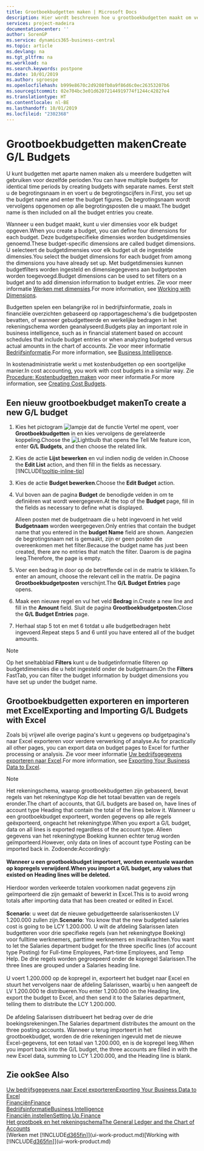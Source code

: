 ```yaml
---
title: Grootboekbudgetten maken | Microsoft Docs
description: Hier wordt beschreven hoe u grootboekbudgetten maakt om verschillende financiële activiteiten te prognosticeren en dimensies toewijst voor bedrijfsinformatiedoeleinden.
services: project-madeira
documentationcenter: ''
author: SorenGP
ms.service: dynamics365-business-central
ms.topic: article
ms.devlang: na
ms.tgt_pltfrm: na
ms.workload: na
ms.search.keywords: postpone
ms.date: 10/01/2019
ms.author: sgroespe
ms.openlocfilehash: b999e8670c2d9208fb0a9f86d6c0ec26353207b6
ms.sourcegitcommit: 02e704bc3e01d62072144919774f1244c42827e4
ms.translationtype: HT
ms.contentlocale: nl-BE
ms.lasthandoff: 10/01/2019
ms.locfileid: "2302368"
---
```

# <a name="create-gl-budgets"></a><span data-ttu-id="2c8da-103">Grootboekbudgetten maken</span><span class="sxs-lookup"><span data-stu-id="2c8da-103">Create G/L Budgets</span></span>
<span data-ttu-id="2c8da-104">U kunt budgetten met aparte namen maken als u meerdere budgetten wilt gebruiken voor dezelfde perioden.</span><span class="sxs-lookup"><span data-stu-id="2c8da-104">You can have multiple budgets for identical time periods by creating budgets with separate names.</span></span> <span data-ttu-id="2c8da-105">Eerst stelt u de begrotingsnaam in en voert u de begrotingscijfers in.</span><span class="sxs-lookup"><span data-stu-id="2c8da-105">First, you set up the budget name and enter the budget figures.</span></span> <span data-ttu-id="2c8da-106">De begrotingsnaam wordt vervolgens opgenomen op alle begrotingsposten die u maakt.</span><span class="sxs-lookup"><span data-stu-id="2c8da-106">The budget name is then included on all the budget entries you create.</span></span>  

<span data-ttu-id="2c8da-107">Wanneer u een budget maakt, kunt u vier dimensies voor elk budget opgeven.</span><span class="sxs-lookup"><span data-stu-id="2c8da-107">When you create a budget, you can define four dimensions for each budget.</span></span> <span data-ttu-id="2c8da-108">Deze budgetspecifieke dimensies worden budgetdimensies genoemd.</span><span class="sxs-lookup"><span data-stu-id="2c8da-108">These budget-specific dimensions are called budget dimensions.</span></span> <span data-ttu-id="2c8da-109">U selecteert de budgetdimensies voor elk budget uit de ingestelde dimensies.</span><span class="sxs-lookup"><span data-stu-id="2c8da-109">You select the budget dimensions for each budget from among the dimensions you have already set up.</span></span> <span data-ttu-id="2c8da-110">Met budgetdimensies kunnen budgetfilters worden ingesteld en dimensiegegevens aan budgetposten worden toegevoegd.</span><span class="sxs-lookup"><span data-stu-id="2c8da-110">Budget dimensions can be used to set filters on a budget and to add dimension information to budget entries.</span></span> <span data-ttu-id="2c8da-111">Zie voor meer informatie [Werken met dimensies](finance-dimensions.md).</span><span class="sxs-lookup"><span data-stu-id="2c8da-111">For more information, see [Working with Dimensions](finance-dimensions.md).</span></span>

<span data-ttu-id="2c8da-112">Budgetten spelen een belangrijke rol in bedrijfsinformatie, zoals in financiële overzichten gebaseerd op rapportageschema's die budgetposten bevatten, of wanneer gebudgetteerde en werkelijke bedragen in het rekeningschema worden geanalyseerd.</span><span class="sxs-lookup"><span data-stu-id="2c8da-112">Budgets play an important role in business intelligence, such as in financial statement based on account schedules that include budget entries or when analyzing budgeted versus actual amounts in the chart of accounts.</span></span> <span data-ttu-id="2c8da-113">Zie voor meer informatie [Bedrijfsinformatie](bi.md).</span><span class="sxs-lookup"><span data-stu-id="2c8da-113">For more information, see [Business Intelligence](bi.md).</span></span>

<span data-ttu-id="2c8da-114">In kostenadministratie werkt u met kostenbudgetten op een soortgelijke manier.</span><span class="sxs-lookup"><span data-stu-id="2c8da-114">In cost accounting, you work with cost budgets in a similar way.</span></span> <span data-ttu-id="2c8da-115">Zie [Procedure: Kostenbudgetten maken](finance-create-cost-budgets.md) voor meer informatie.</span><span class="sxs-lookup"><span data-stu-id="2c8da-115">For more information, see [Creating Cost Budgets](finance-create-cost-budgets.md).</span></span>    

## <a name="to-create-a-new-gl-budget"></a><span data-ttu-id="2c8da-116">Een nieuw grootboekbudget maken</span><span class="sxs-lookup"><span data-stu-id="2c8da-116">To create a new G/L budget</span></span>  
1. <span data-ttu-id="2c8da-117">Kies het pictogram ![lampje dat de functie Vertel me opent](media/ui-search/search_small.png "Vertel me wat u wilt doen"), voer **Grootboekbudgetten** in en kies vervolgens de gerelateerde koppeling.</span><span class="sxs-lookup"><span data-stu-id="2c8da-117">Choose the ![Lightbulb that opens the Tell Me feature](media/ui-search/search_small.png "Tell me what you want to do") icon, enter **G/L Budgets**, and then choose the related link.</span></span>  
2. <span data-ttu-id="2c8da-118">Kies de actie **Lijst bewerken** en vul indien nodig de velden in.</span><span class="sxs-lookup"><span data-stu-id="2c8da-118">Choose the **Edit List** action, and then fill in the fields as necessary.</span></span> [!INCLUDE[tooltip-inline-tip](includes/tooltip-inline-tip_md.md)]  
3. <span data-ttu-id="2c8da-119">Kies de actie **Budget bewerken**.</span><span class="sxs-lookup"><span data-stu-id="2c8da-119">Choose the **Edit Budget** action.</span></span>
4. <span data-ttu-id="2c8da-120">Vul boven aan de pagina **Budget** de benodigde velden in om te definiëren wat wordt weergegeven.</span><span class="sxs-lookup"><span data-stu-id="2c8da-120">At the top of the **Budget** page, fill in the fields as necessary to define what is displayed.</span></span>  

    <span data-ttu-id="2c8da-121">Alleen posten met de budgetnaam die u hebt ingevoerd in het veld **Budgetnaam** worden weergegeven.</span><span class="sxs-lookup"><span data-stu-id="2c8da-121">Only entries that contain the budget name that you entered in the **budget Name** field are shown.</span></span> <span data-ttu-id="2c8da-122">Aangezien de begrotingsnaam net is gemaakt, zijn er geen posten die overeenkomen met het filter.</span><span class="sxs-lookup"><span data-stu-id="2c8da-122">Because the budget name has just been created, there are no entries that match the filter.</span></span> <span data-ttu-id="2c8da-123">Daarom is de pagina leeg.</span><span class="sxs-lookup"><span data-stu-id="2c8da-123">Therefore, the page is empty.</span></span>  
5. <span data-ttu-id="2c8da-124">Voer een bedrag in door op de betreffende cel in de matrix te klikken.</span><span class="sxs-lookup"><span data-stu-id="2c8da-124">To enter an amount, choose the relevant cell in the matrix.</span></span> <span data-ttu-id="2c8da-125">De pagina **Grootboekbudgetposten** verschijnt.</span><span class="sxs-lookup"><span data-stu-id="2c8da-125">The **G/L Budget Entries** page opens.</span></span>  
6. <span data-ttu-id="2c8da-126">Maak een nieuwe regel en vul het veld **Bedrag** in.</span><span class="sxs-lookup"><span data-stu-id="2c8da-126">Create a new line and fill in the **Amount** field.</span></span> <span data-ttu-id="2c8da-127">Sluit de pagina **Grootboekbudgetposten**.</span><span class="sxs-lookup"><span data-stu-id="2c8da-127">Close the **G/L Budget Entries** page.</span></span>  
7. <span data-ttu-id="2c8da-128">Herhaal stap 5 tot en met 6 totdat u alle budgetbedragen hebt ingevoerd.</span><span class="sxs-lookup"><span data-stu-id="2c8da-128">Repeat steps 5 and 6 until you have entered all of the budget amounts.</span></span>  

> [!NOTE]  
>  <span data-ttu-id="2c8da-129">Op het sneltabblad **Filters** kunt u de budgetinformatie filteren op budgetdimensies die u hebt ingesteld onder de budgetnaam.</span><span class="sxs-lookup"><span data-stu-id="2c8da-129">On the **Filters** FastTab, you can filter the budget information by budget dimensions you have set up under the budget name.</span></span>

## <a name="exporting-and-importing-gl-budgets-with-excel"></a><span data-ttu-id="2c8da-130">Grootboekbudgetten exporteren en importeren met Excel</span><span class="sxs-lookup"><span data-stu-id="2c8da-130">Exporting and Importing G/L Budgets with Excel</span></span>
<span data-ttu-id="2c8da-131">Zoals bij vrijwel alle overige pagina's kunt u gegevens op budgetpagina's naar Excel exporteren voor verdere verwerking of analyse.</span><span class="sxs-lookup"><span data-stu-id="2c8da-131">As for practically all other pages, you can export data on budget pages to Excel for further processing or analysis.</span></span> <span data-ttu-id="2c8da-132">Zie voor meer informatie [Uw bedrijfsgegevens exporteren naar Excel](about-export-data.md).</span><span class="sxs-lookup"><span data-stu-id="2c8da-132">For more information, see [Exporting Your Business Data to Excel](about-export-data.md).</span></span>

> [!NOTE]
> <span data-ttu-id="2c8da-133">Het rekeningschema, waarop grootboekbudgetten zijn gebaseerd, bevat regels van het rekeningtype Kop die het totaal bevatten van de regels eronder.</span><span class="sxs-lookup"><span data-stu-id="2c8da-133">The chart of accounts, that G/L budgets are based on, have lines of account type Heading that contain the total of the lines below it.</span></span> <span data-ttu-id="2c8da-134">Wanneer u een grootboekbudget exporteert, worden gegevens op alle regels geëxporteerd, ongeacht het rekeningtype.</span><span class="sxs-lookup"><span data-stu-id="2c8da-134">When you export a G/L budget, data on all lines is exported regardless of the account type.</span></span> <span data-ttu-id="2c8da-135">Alleen gegevens van het rekeningtype Boeking kunnen echter terug worden geïmporteerd.</span><span class="sxs-lookup"><span data-stu-id="2c8da-135">However, only data on lines of account type Posting can be imported back in.</span></span> <span data-ttu-id="2c8da-136">Zodoende:</span><span class="sxs-lookup"><span data-stu-id="2c8da-136">Accordingly:</span></span> <br /><br /> <span data-ttu-id="2c8da-137">**Wanneer u een grootboekbudget importeert, worden eventuele waarden op kopregels verwijderd.**</span><span class="sxs-lookup"><span data-stu-id="2c8da-137">**When you import a G/L budget, any values that existed on Heading lines will be deleted.**</span></span> <br /><br /> <span data-ttu-id="2c8da-138">Hierdoor worden verkeerde totalen voorkomen nadat gegevens zijn geïmporteerd die zijn gemaakt of bewerkt in Excel.</span><span class="sxs-lookup"><span data-stu-id="2c8da-138">This is to avoid wrong totals after importing data that has been created or edited in Excel.</span></span><br /><br /> <span data-ttu-id="2c8da-139">**Scenario**: u weet dat de nieuwe gebudgetteerde salarissenkosten LV 1.200.000 zullen zijn.</span><span class="sxs-lookup"><span data-stu-id="2c8da-139">**Scenario**: You know that the new budgeted salaries cost is going to be LCY 1.200.000.</span></span> <span data-ttu-id="2c8da-140">U wilt de afdeling Salarissen laten budgetteren voor drie specifieke regels (van het rekeningtype Boeking) voor fulltime werknemers, parttime werknemers en invalkrachten.</span><span class="sxs-lookup"><span data-stu-id="2c8da-140">You want to let the Salaries department budget for the three specific lines (of account type Posting) for Full-time Employees, Part-time Employees, and Temp Help.</span></span> <span data-ttu-id="2c8da-141">De drie regels worden gegroepeerd onder de kopregel Salarissen.</span><span class="sxs-lookup"><span data-stu-id="2c8da-141">The three lines are grouped under a Salaries heading line.</span></span><br /><br /><span data-ttu-id="2c8da-142">U voert 1.200.000 op de kopregel in, exporteert het budget naar Excel en stuurt het vervolgens naar de afdeling Salarissen, waarbij u hen aangeeft de LV 1.200.000 te distribueren.</span><span class="sxs-lookup"><span data-stu-id="2c8da-142">You enter 1.200.000 on the Heading line, export the budget to Excel, and then send it to the Salaries department, telling them to distribute the LCY 1.200.000.</span></span><br /><br /> <span data-ttu-id="2c8da-143">De afdeling Salarissen distribueert het bedrag over de drie boekingsrekeningen.</span><span class="sxs-lookup"><span data-stu-id="2c8da-143">The Salaries department distributes the amount on the three posting accounts.</span></span> <span data-ttu-id="2c8da-144">Wanneer u terug importeert in het grootboekbudget, worden de drie rekeningen ingevuld met de nieuwe Excel-gegevens, tot een totaal van 1.200.000, en is de kopregel leeg.</span><span class="sxs-lookup"><span data-stu-id="2c8da-144">When you import back into the G/L budget, the three accounts are filled in with the new Excel data, summing to LCY 1.200.000, and the Heading line is blank.</span></span>

## <a name="see-also"></a><span data-ttu-id="2c8da-145">Zie ook</span><span class="sxs-lookup"><span data-stu-id="2c8da-145">See Also</span></span>
[<span data-ttu-id="2c8da-146">Uw bedrijfsgegevens naar Excel exporteren</span><span class="sxs-lookup"><span data-stu-id="2c8da-146">Exporting Your Business Data to Excel</span></span>](about-export-data.md)  
[<span data-ttu-id="2c8da-147">Financiën</span><span class="sxs-lookup"><span data-stu-id="2c8da-147">Finance</span></span>](finance.md)  
[<span data-ttu-id="2c8da-148">Bedrijfsinformatie</span><span class="sxs-lookup"><span data-stu-id="2c8da-148">Business Intelligence</span></span>](bi.md)  
[<span data-ttu-id="2c8da-149">Financiën instellen</span><span class="sxs-lookup"><span data-stu-id="2c8da-149">Setting Up Finance</span></span>](finance-setup-finance.md)  
[<span data-ttu-id="2c8da-150">Het grootboek en het rekeningschema</span><span class="sxs-lookup"><span data-stu-id="2c8da-150">The General Ledger and the Chart of Accounts</span></span>](finance-general-ledger.md)  
<span data-ttu-id="2c8da-151">[Werken met [!INCLUDE[d365fin](includes/d365fin_md.md)]](ui-work-product.md)</span><span class="sxs-lookup"><span data-stu-id="2c8da-151">[Working with [!INCLUDE[d365fin](includes/d365fin_md.md)]](ui-work-product.md)</span></span>  
